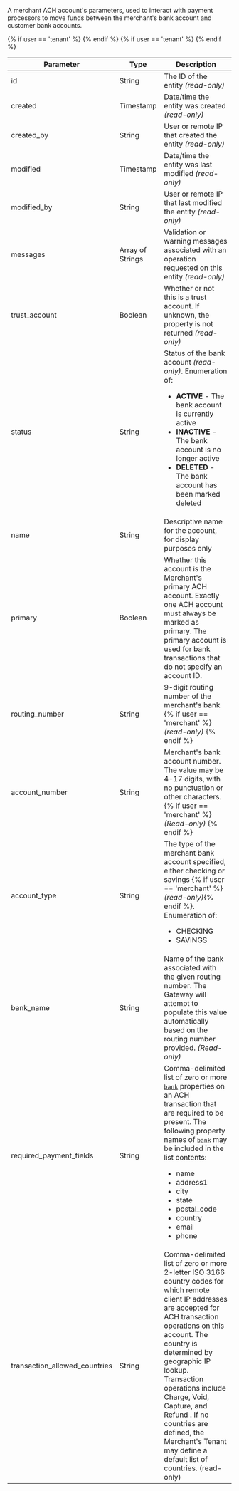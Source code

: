<div class="method-area">
  <div class="method-copy">
    <div class="method-copy-padding">
      <p>A merchant ACH account's parameters, used to interact with payment processors to move funds between the
      merchant's bank account and customer bank accounts.</p>
      <table>
        <thead>
          <tr>
            <th>Parameter</th>
            <th>Type</th>
            <th>Description</th>
          </tr>
        </thead>
        <tbody>
          <tr>
            <td>id</td><td>String</td><td>The ID of the entity <em>(read-only)</em></td>
          </tr>
          <tr>
            <td>created</td><td>Timestamp</td><td>Date/time the entity was created <em>(read-only)</em></td>
          </tr>
          {% if user == 'tenant' %}
          <tr>
            <td>created_by</td><td>String</td><td>User or remote IP that created the entity <em>(read-only)</em></td>
          </tr>
          {% endif %}
          <tr>
            <td>modified</td><td>Timestamp</td><td>Date/time the entity was last modified <em>(read-only)</em></td>
          </tr>
          {% if user == 'tenant' %}
          <tr>
            <td>modified_by</td><td>String</td><td>User or remote IP that last modified the entity <em>(read-only)</em></td>
          </tr>
          {% endif %}
          <tr>
            <td>messages</td><td>Array of Strings</td><td>Validation or warning messages associated with an operation requested on this entity <em>(read-only)</em></td>
          </tr>
          <tr>
            <td>trust_account</td>
            <td>Boolean</td>
            <td>Whether or not this is a trust account. If unknown, the property is not returned <em>(read-only)</em></td>
          </tr>
          <tr>
            <td>status</td><td>String</td>
            <td>Status of the bank account <em>(read-only)</em>. Enumeration of:
              <ul>
                <li><b>ACTIVE</b> - The bank account is currently active</li>
                <li><b>INACTIVE</b> - The bank account is no longer active</li>
                <li><b>DELETED</b> - The bank account has been marked deleted</li>
              </ul>
            </td>
          </tr>
          <tr>
            <td>name</td><td>String</td><td>Descriptive name for the account, for display purposes only</td>
          </tr>
          <tr>
            <td>primary</td>
            <td>Boolean</td><td>Whether this account is the
              Merchant's primary ACH account. Exactly one ACH account must always be marked as primary.
              The primary account is used for bank transactions that do not specify an account ID.
            </td>
          </tr>
          <tr>
            <td>routing_number</td><td>String</td><td>9-digit routing number of the merchant's bank
              {% if user == 'merchant' %}
              <em>(read-only)</em>
              {% endif %}
            </td>
          </tr>
          <tr>
            <td>account_number</td><td>String</td><td>Merchant's bank account number. The value may be 4-17 digits, with no punctuation or other characters.
              {% if user == 'merchant' %}
              <em>(Read-only)</em>
              {% endif %}
            </td>
          </tr>
          <tr>
            <td>account_type</td><td>String</td>
            <td>The type of the merchant bank account specified, either checking or savings
              {% if user == 'merchant' %}
              <em>(read-only)</em>{% endif %}. Enumeration of:
              <ul>
                <li>CHECKING</li>
                <li>SAVINGS</li>
              </ul>
            </td>
          </tr>
          <tr>
            <td>bank_name</td><td>String</td><td>Name of the bank associated with the given routing number. The Gateway will attempt to populate this value automatically based on the routing number provided. <em>(Read-only)</em></td>
          </tr>
          <tr>
            <td>required_payment_fields</td><td>String</td><td>Comma-delimited list of zero or more <a href="#bank" style="font-family:monospace">bank</a> properties on an
              ACH transaction that are required to be present. The following property names of <a href="#bank" style="font-family:monospace">bank</a> may be included in the list
              contents:
              <ul>
                <li>name</li>
                <li>address1</li>
                <li>city</li>
                <li>state</li>
                <li>postal_code</li>
                <li>country</li>
                <li>email</li>
                <li>phone</li>
              </ul>
            </td>
          </tr>
          <tr>
            <td>transaction_allowed_countries</td><td>String</td><td>Comma-delimited list of zero or more 2-letter ISO 3166 country codes for which remote client IP addresses are accepted for ACH transaction operations on this account. The country is determined by geographic IP lookup. Transaction operations include Charge, Void, Capture, and Refund . If no countries are defined, the Merchant's Tenant may define a default list of countries. (read-only)
            </td>
          </tr>
        </tbody>
      </table>
    </div>
  </div>
</div>
